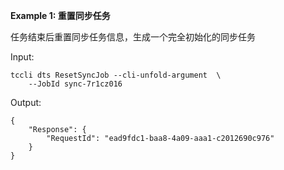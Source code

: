 **Example 1: 重置同步任务**

任务结束后重置同步任务信息，生成一个完全初始化的同步任务

Input: 

```
tccli dts ResetSyncJob --cli-unfold-argument  \
    --JobId sync-7r1cz016
```

Output: 
```
{
    "Response": {
        "RequestId": "ead9fdc1-baa8-4a09-aaa1-c2012690c976"
    }
}
```

